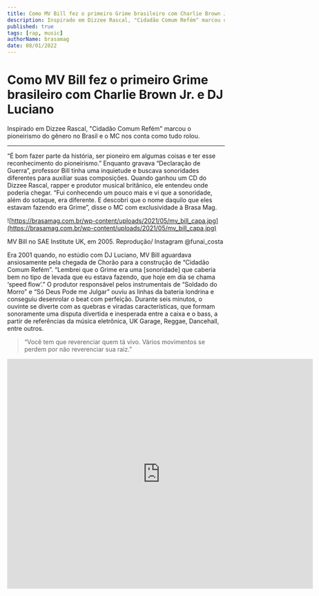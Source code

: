 ```yaml
---
title: Como MV Bill fez o primeiro Grime brasileiro com Charlie Brown Jr. e DJ Luciano
description: Inspirado em Dizzee Rascal, "Cidadão Comum Refém" marcou o pioneirismo do gênero no Brasil e o MC nos conta como tudo rolou.
published: true
tags: [rap, music]
authorName: brasamag
date: 08/01/2022
---
```


# Como MV Bill fez o primeiro Grime brasileiro com Charlie Brown Jr. e DJ Luciano

Inspirado em Dizzee Rascal, "Cidadão Comum Refém" marcou o pioneirismo do gênero no Brasil e o MC nos conta como tudo rolou.

---

“É bom fazer parte da história, ser pioneiro em algumas coisas e ter esse reconhecimento do pioneirismo.” Enquanto gravava “Declaração de Guerra”, professor Bill tinha uma inquietude e buscava sonoridades diferentes para auxiliar suas composições. Quando ganhou um CD do Dizzee Rascal, rapper e produtor musical britânico, ele entendeu onde poderia chegar. “Fui conhecendo um pouco mais e vi que a sonoridade, além do sotaque, era diferente. E descobri que o nome daquilo que eles estavam fazendo era Grime”, disse o MC com exclusividade à Brasa Mag.

![https://brasamag.com.br/wp-content/uploads/2021/05/mv_bill_capa.jpg](https://brasamag.com.br/wp-content/uploads/2021/05/mv_bill_capa.jpg)

MV Bill no SAE Institute UK, em 2005. Reprodução/ Instagram @funai_costa

Era 2001 quando, no estúdio com DJ Luciano, MV Bill aguardava ansiosamente pela chegada de Chorão para a construção de “Cidadão Comum Refém”. “Lembrei que o Grime era uma [sonoridade] que caberia bem no tipo de levada que eu estava fazendo, que hoje em dia se chama ‘speed flow’.” O produtor responsável pelos instrumentais de “Soldado do Morro” e “Só Deus Pode me Julgar” ouviu as linhas da bateria londrina e conseguiu desenrolar o beat com perfeição. Durante seis minutos, o ouvinte se diverte com as quebras e viradas características, que formam sonoramente uma disputa divertida e inesperada entre a caixa e o bass, a partir de referências da música eletrônica, UK Garage, Reggae, Dancehall, entre outros.

> “Você tem que reverenciar quem tá vivo. Vários movimentos se perdem por não reverenciar sua raiz.”
> 

<iframe width="708" height="531" src="https://www.youtube.com/embed/Vm3Huqn4Lmw" title="YouTube video player" frameborder="0" allow="accelerometer; autoplay; clipboard-write; encrypted-media; gyroscope; picture-in-picture" allowfullscreen></iframe>